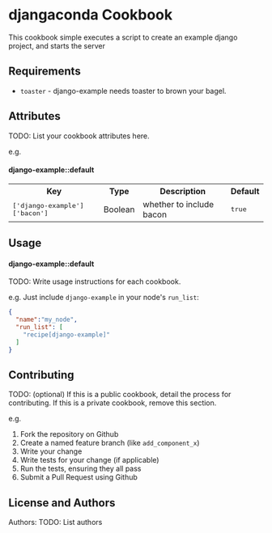 djangaconda Cookbook
=======================
This cookbook simple executes a script to create an example django project, and starts the server


Requirements
------------
- `toaster` - django-example needs toaster to brown your bagel.

Attributes
----------
TODO: List your cookbook attributes here.

e.g.
#### django-example::default
<table>
  <tr>
    <th>Key</th>
    <th>Type</th>
    <th>Description</th>
    <th>Default</th>
  </tr>
  <tr>
    <td><tt>['django-example']['bacon']</tt></td>
    <td>Boolean</td>
    <td>whether to include bacon</td>
    <td><tt>true</tt></td>
  </tr>
</table>

Usage
-----
#### django-example::default
TODO: Write usage instructions for each cookbook.

e.g.
Just include `django-example` in your node's `run_list`:

```json
{
  "name":"my_node",
  "run_list": [
    "recipe[django-example]"
  ]
}
```

Contributing
------------
TODO: (optional) If this is a public cookbook, detail the process for contributing. If this is a private cookbook, remove this section.

e.g.
1. Fork the repository on Github
2. Create a named feature branch (like `add_component_x`)
3. Write your change
4. Write tests for your change (if applicable)
5. Run the tests, ensuring they all pass
6. Submit a Pull Request using Github

License and Authors
-------------------
Authors: TODO: List authors
